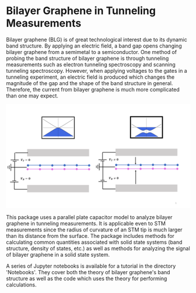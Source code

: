# Bilayer Graphene in Tunneling Measurements

Bilayer graphene (BLG) is of great technological interest due to its dynamic band structure. By applying an electric field, a band gap opens changing bilayer graphene from a semimetal to a semiconductor. One method of probing the band structure of bilayer graphene is through tunneling measurements such as electron tunneling spectroscopy and scanning tunneling spectroscopy. However, when applying voltages to the gates in a tunneling experiment, an electric field is produced which changes the magnitude of the gap and the shape of the band structure in general. Therefore, the current from bilayer graphene is much more complicated than one may expect.

<img src=images/BandStructure/GatedBLG.png width="800">

This package uses a parallel plate capacitor model to analyze bilayer graphene in tunneling measurements. It is applicable even to STM measurements since the radius of curvature of an STM tip is much larger than its distance from the surface. The package includes methods for calculating common quantities associated with solid state systems (band structure, density of states, etc.) as well as methods for analyzing the signal of bilayer graphene in a solid state system.

A series of Jupyter notebooks is available for a tutorial in the directory 'Notebooks'. They cover both the theory of bilayer graphene's band structure as well as the code which uses the theory for performing calculations.